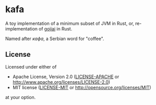 # kafa
A toy implementation of a minimum subset of JVM in Rust, or, re-implementation of [gojiai](https://github.com/murakmii/gojiai) in Rust.

Named after *кафа*, a Serbian word for "coffee".

## License
Licensed under either of

 * Apache License, Version 2.0
   ([LICENSE-APACHE](LICENSE-APACHE) or http://www.apache.org/licenses/LICENSE-2.0)
 * MIT license
   ([LICENSE-MIT](LICENSE-MIT) or http://opensource.org/licenses/MIT)

at your option.